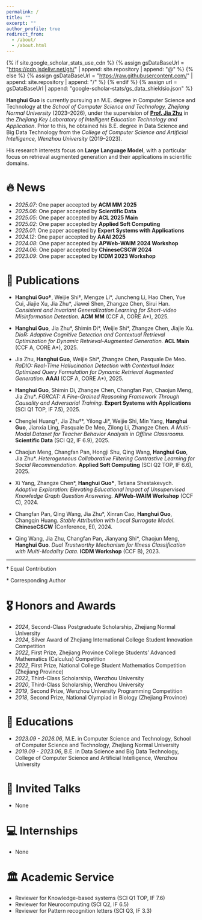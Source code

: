 ```yaml
---
permalink: /
title: ""
excerpt: ""
author_profile: true
redirect_from: 
  - /about/
  - /about.html
---
```


{% if site.google_scholar_stats_use_cdn %}
{% assign gsDataBaseUrl = "https://cdn.jsdelivr.net/gh/" | append: site.repository | append: "@" %}
{% else %}
{% assign gsDataBaseUrl = "https://raw.githubusercontent.com/" | append: site.repository | append: "/" %}
{% endif %}
{% assign url = gsDataBaseUrl | append: "google-scholar-stats/gs_data_shieldsio.json" %}

<span class='anchor' id='about-me'></span>

**Hanghui Guo** is currently pursuing an M.E. degree in Computer Science and Technology at the *School of Computer Science and Technology, Zhejiang Normal University* (2023–2026), under the supervision of [**Prof. Jia Zhu**](https://scholar.google.com/citations?user=KO3MIkQAAAAJ&hl=en) in the *Zhejiang Key Laboratory of Intelligent Education Technology and Application*. Prior to this, he obtained his B.E. degree in Data Science and Big Data Technology from the *College of Computer Science and Artificial Intelligence, Wenzhou University* (2019–2023).

<!--  From 2026 to 2030, he will pursue a Ph.D. degree in **Computer Science and Technology** at the *School of Computer Science and Engineering, Southeast University*, under the supervision of [**Prof. Shimin Di**](https://sdiaa.github.io/).  -->

His research interests focus on **Large Language Model**, with a particular focus on retrieval augmented generation and their applications in scientific domains.



# 🔥 News
- *2025.07*: One paper accepted by **ACM MM 2025**
- *2025.06*: One paper accepted by **Scientific Data**
- *2025.05*: One paper accepted by **ACL 2025 Main**
- *2025.02*: One paper accepted by **Applied Soft Computing**
- *2025.01*: One paper accepted by **Expert Systems with Applications**
- *2024.12*: One paper accepted by **AAAI 2025**
- *2024.08*: One paper accepted by **APWeb-WAIM 2024 Workshop**
- *2024.06*: One paper accepted by **ChineseCSCW 2024**
- *2023.09*: One paper accepted by **ICDM 2023 Workshop**

# 📝 Publications 

- **Hanghui Guo†**, Weijie Shi†, Mengze Li\*, Juncheng Li, Hao Chen, Yue Cui, Jiajie Xu, Jia Zhu\*, Jiawei Shen, Zhangze Chen, Sirui Han. *Consistent and Invariant Generalization Learning for Short-video Misinformation Detection.* **ACM MM** (CCF A, CORE A\*), 2025.  

- **Hanghui Guo**, Jia Zhu\*, Shimin Di\*, Weijie Shi\*, Zhangze Chen, Jiajie Xu. *DioR: Adaptive Cognitive Detection and Contextual Retrieval Optimization for Dynamic Retrieval-Augmented Generation.* **ACL Main** (CCF A, CORE A\*), 2025.  

- Jia Zhu, **Hanghui Guo**, Weijie Shi\*, Zhangze Chen, Pasquale De Meo. *RaDIO: Real-Time Hallucination Detection with Contextual Index Optimized Query Formulation for Dynamic Retrieval Augmented Generation.* **AAAI** (CCF A, CORE A\*), 2025.  

- **Hanghui Guo**, Shimin Di, Zhangze Chen, Changfan Pan, Chaojun Meng, Jia Zhu\*. *FGRCAT: A Fine-Grained Reasoning Framework Through Causality and Adversarial Training.* **Expert Systems with Applications** (SCI Q1 TOP, IF 7.5), 2025. 

- Chenglei Huang†, Jia Zhu†\*, Yilong Ji\*, Weijie Shi, Min Yang, **Hanghui Guo**, Jianxia Ling, Pasquale De Meo, Zilong Li, Zhangze Chen. *A Multi-Modal Dataset for Teacher Behavior Analysis in Offline Classrooms.* **Scientific Data** (SCI Q2, IF 6.9), 2025.
  
- Chaojun Meng, Changfan Pan, Hongji Shu, Qing Wang, **Hanghui Guo**, Jia Zhu\*. *Heterogeneous Collaborative Filtering Contrastive Learning for Social Recommendation.* **Applied Soft Computing** (SCI Q2 TOP, IF 6.6), 2025.
  
- Xi Yang, Zhangze Chen\*, **Hanghui Guo\***, Tetiana Shestakevych. *Adaptive Exploration: Elevating Educational Impact of Unsupervised Knowledge Graph Question Answering.* **APWeb-WAIM Workshop** (CCF C), 2024.  

- Changfan Pan, Qing Wang, Jia Zhu\*, Xinran Cao, **Hanghui Guo**, Changqin Huang. *Stable Attribution with Local Surrogate Model.* **ChineseCSCW** (Conference, EI), 2024.  

- Qing Wang, Jia Zhu, Changfan Pan, Jianyang Shi\*, Chaojun Meng, **Hanghui Guo**. *Dual Trustworthy Mechanism for Illness Classification with Multi-Modality Data.* **ICDM Workshop** (CCF B), 2023.

---
†  Equal Contribution

\* Corresponding Author


<!--
<div class='paper-box'><div class='paper-box-image'><div><div class="badge">CVPR 2016</div><img src='images/500x300.png' alt="sym" width="100%"></div></div>
<div class='paper-box-text' markdown="1">

[Deep Residual Learning for Image Recognition](https://openaccess.thecvf.com/content_cvpr_2016/papers/He_Deep_Residual_Learning_CVPR_2016_paper.pdf)

**Kaiming He**, Xiangyu Zhang, Shaoqing Ren, Jian Sun

[**Project**](https://scholar.google.com/citations?view_op=view_citation&hl=zh-CN&user=DhtAFkwAAAAJ&citation_for_view=DhtAFkwAAAAJ:ALROH1vI_8AC) <strong><span class='show_paper_citations' data='DhtAFkwAAAAJ:ALROH1vI_8AC'></span></strong>
- Lorem ipsum dolor sit amet, consectetur adipiscing elit. Vivamus ornare aliquet ipsum, ac tempus justo dapibus sit amet. 
</div>
</div>

- [Lorem ipsum dolor sit amet, consectetur adipiscing elit. Vivamus ornare aliquet ipsum, ac tempus justo dapibus sit amet](https://github.com), A, B, C, **CVPR 2020** -->



# 🎖 Honors and Awards
- *2024*, Second-Class Postgraduate Scholarship, Zhejiang Normal University
- *2024*, Silver Award of Zhejiang International College Student Innovation Competition
- *2022*, First Prize, Zhejiang Province College Students’ Advanced Mathematics (Calculus) Competition
- *2022*, First Prize, National College Student Mathematics Competition (Zhejiang Province)
- *2022*, Third-Class Scholarship, Wenzhou University
- *2020*, Third-Class Scholarship, Wenzhou University
- *2019*, Second Prize, Wenzhou University Programming Competition
- *2018*, Second Prize, National Olympiad in Biology (Zhejiang Province) 

# 📖 Educations
- *2023.09 - 2026.06*, M.E. in Computer Science and Technology, School of Computer Science and Technology, Zhejiang Normal University
- *2019.09 - 2023.06*, B.E. in Data Science and Big Data Technology, College of Computer Science and Artificial Intelligence, Wenzhou University


# 💬 Invited Talks
- None


# 💻 Internships
- None


# 🏛 Academic Service
- Reviewer for Knowledge-based systems (SCI Q1 TOP, IF 7.6)
- Reviewer for Neurocomputing (SCI Q2, IF 6.5)
- Reviewer for Pattern recognition letters (SCI Q3, IF 3.3)
